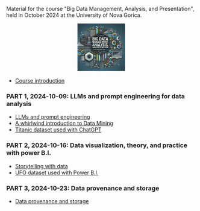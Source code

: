 Material for the course "Big Data Management, Analysis, and Presentation", held in October 2024 at the University of Nova Gorica.

<p align="center">
<img src='https://github.com/dslab-uniud/teaching/blob/main/courses/Big%20Data%20Management%20Analysis%20Presentation/cover.png' width=25%>
</p>

* [Course introduction](https://github.com/dslab-uniud/teaching/blob/main/courses/Big%20Data%20Management%20Analysis%20Presentation/0%20-%20Course%20introduction.pdf)

### PART 1, 2024-10-09: LLMs and prompt engineering for data analysis 

* [LLMs and prompt engineering](https://github.com/dslab-uniud/teaching/blob/main/courses/Big%20Data%20Management%20Analysis%20Presentation/1%20-%20ChatGPT.pdf)
* [A whirlwind introduction to Data Mining](https://github.com/dslab-uniud/teaching/blob/main/courses/Big%20Data%20Management%20Analysis%20Presentation/4%20-%20Data_Mining_and_Machine_Learning__Nova_Gorica_.pdf)
* [Titanic dataset used with ChatGPT](https://github.com/dslab-uniud/teaching/blob/main/courses/Big%20Data%20Management%20Analysis%20Presentation/9%20-%20titanic.csv)

### PART 2, 2024-10-16: Data visualization, theory, and practice with power B.I.

* [Storytelling with data](https://github.com/dslab-uniud/teaching/blob/main/courses/Big%20Data%20Management%20Analysis%20Presentation/3%20-%20Storytelling%20with%20data.pdf)
* [UFO dataset used with Power B.I.](https://github.com/dslab-uniud/teaching/blob/main/courses/Big%20Data%20Management%20Analysis%20Presentation/ufo_sightings_scrubbed.csv)

### PART 3, 2024-10-23: Data provenance and storage

* [Data provenance and storage](https://github.com/dslab-uniud/teaching/blob/main/courses/Big%20Data%20Management%20Analysis%20Presentation/5%20-%20Data%20provenance%20and%20storage.pdf)
